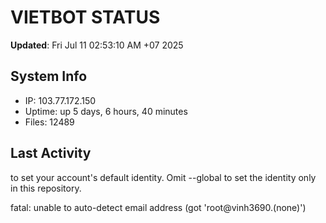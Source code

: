# VIETBOT STATUS
**Updated**: Fri Jul 11 02:53:10 AM +07 2025

## System Info
- IP: 103.77.172.150
- Uptime: up 5 days, 6 hours, 40 minutes
- Files: 12489

## Last Activity

to set your account's default identity.
Omit --global to set the identity only in this repository.

fatal: unable to auto-detect email address (got 'root@vinh3690.(none)')
